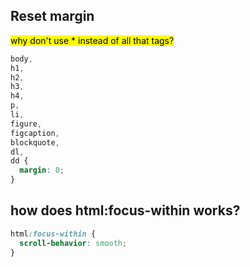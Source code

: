 ## Reset margin
<mark>why don't use * instead of all that tags?</mark>

``` css
body,
h1,
h2,
h3,
h4,
p,
li,
figure,
figcaption,
blockquote,
dl,
dd {
  margin: 0;
}
```


## how does html:focus-within works?

``` css
html:focus-within {
  scroll-behavior: smooth;
}
```